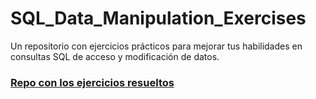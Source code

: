 # SQL_Data_Manipulation_Exercises
Un repositorio con ejercicios prácticos para mejorar tus habilidades en 
consultas SQL de acceso y modificación de datos.

### [Repo con los ejercicios resueltos](https://github.com/francoibanezweb/SQL_Data_Manipulation_Exercises_SOLUTIONS)
